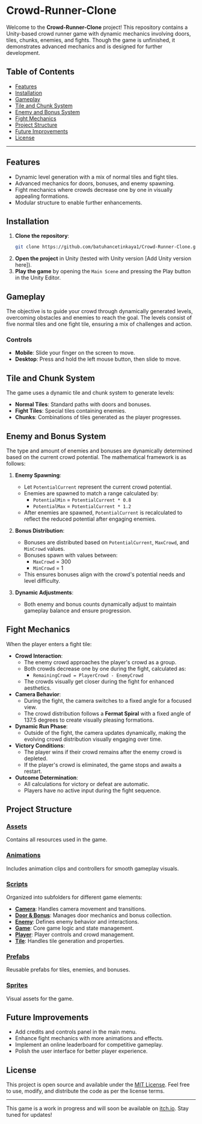# Crowd-Runner-Clone

Welcome to the **Crowd-Runner-Clone** project! This repository contains a Unity-based crowd runner game with dynamic mechanics involving doors, tiles, chunks, enemies, and fights. Though the game is unfinished, it demonstrates advanced mechanics and is designed for further development.

## Table of Contents
- [Features](#features)
- [Installation](#installation)
- [Gameplay](#gameplay)
- [Tile and Chunk System](#tile-and-chunk-system)
- [Enemy and Bonus System](#enemy-and-bonus-system)
- [Fight Mechanics](#fight-mechanics)
- [Project Structure](#project-structure)
- [Future Improvements](#future-improvements)
- [License](#license)

---

## Features
- Dynamic level generation with a mix of normal tiles and fight tiles.
- Advanced mechanics for doors, bonuses, and enemy spawning.
- Fight mechanics where crowds decrease one by one in visually appealing formations.
- Modular structure to enable further enhancements.

## Installation
1. **Clone the repository**:
   ```bash
   git clone https://github.com/batuhancetinkaya1/Crowd-Runner-Clone.git
   ```
2. **Open the project** in Unity (tested with Unity version [Add Unity version here]).
3. **Play the game** by opening the `Main Scene` and pressing the Play button in the Unity Editor.

## Gameplay
The objective is to guide your crowd through dynamically generated levels, overcoming obstacles and enemies to reach the goal. The levels consist of five normal tiles and one fight tile, ensuring a mix of challenges and action.

### Controls
- **Mobile**: Slide your finger on the screen to move.
- **Desktop**: Press and hold the left mouse button, then slide to move.

## Tile and Chunk System
The game uses a dynamic tile and chunk system to generate levels:
- **Normal Tiles**: Standard paths with doors and bonuses.
- **Fight Tiles**: Special tiles containing enemies.
- **Chunks**: Combinations of tiles generated as the player progresses.

## Enemy and Bonus System
The type and amount of enemies and bonuses are dynamically determined based on the current crowd potential. The mathematical framework is as follows:

1. **Enemy Spawning**:
   - Let `PotentialCurrent` represent the current crowd potential.
   - Enemies are spawned to match a range calculated by:
     - `PotentialMin` = `PotentialCurrent * 0.8`
     - `PotentialMax` = `PotentialCurrent * 1.2`
   - After enemies are spawned, `PotentialCurrent` is recalculated to reflect the reduced potential after engaging enemies.

2. **Bonus Distribution**:
   - Bonuses are distributed based on `PotentialCurrent`, `MaxCrowd`, and `MinCrowd` values.
   - Bonuses spawn with values between:
     - `MaxCrowd` = 300
     - `MinCrowd` = 1
   - This ensures bonuses align with the crowd's potential needs and level difficulty.

3. **Dynamic Adjustments**:
   - Both enemy and bonus counts dynamically adjust to maintain gameplay balance and ensure progression.

## Fight Mechanics
When the player enters a fight tile:
- **Crowd Interaction**:
  - The enemy crowd approaches the player's crowd as a group.
  - Both crowds decrease one by one during the fight, calculated as:
    - `RemainingCrowd = PlayerCrowd - EnemyCrowd`
  - The crowds visually get closer during the fight for enhanced aesthetics.
- **Camera Behavior**:
  - During the fight, the camera switches to a fixed angle for a focused view.
  - The crowd distribution follows a **Fermat Spiral** with a fixed angle of 137.5 degrees to create visually pleasing formations.
- **Dynamic Run Phase**:
  - Outside of the fight, the camera updates dynamically, making the evolving crowd distribution visually engaging over time.
- **Victory Conditions**:
  - The player wins if their crowd remains after the enemy crowd is depleted.
  - If the player's crowd is eliminated, the game stops and awaits a restart.
- **Outcome Determination**:
  - All calculations for victory or defeat are automatic.
  - Players have no active input during the fight sequence.

## Project Structure
### [Assets](https://github.com/batuhancetinkaya1/Crowd-Runner-Clone/tree/main/Assets)
Contains all resources used in the game.

### [Animations](https://github.com/batuhancetinkaya1/Crowd-Runner-Clone/tree/main/Assets/Animations)
Includes animation clips and controllers for smooth gameplay visuals.

### [Scripts](https://github.com/batuhancetinkaya1/Crowd-Runner-Clone/tree/main/Assets/Scripts)
Organized into subfolders for different game elements:
- **[Camera](https://github.com/batuhancetinkaya1/Crowd-Runner-Clone/tree/main/Assets/Scripts/Camera)**: Handles camera movement and transitions.
- **[Door & Bonus](https://github.com/batuhancetinkaya1/Crowd-Runner-Clone/tree/main/Assets/Scripts/Door%26Bonus)**: Manages door mechanics and bonus collection.
- **[Enemy](https://github.com/batuhancetinkaya1/Crowd-Runner-Clone/tree/main/Assets/Scripts/Enemy)**: Defines enemy behavior and interactions.
- **[Game](https://github.com/batuhancetinkaya1/Crowd-Runner-Clone/tree/main/Assets/Scripts/Game)**: Core game logic and state management.
- **[Player](https://github.com/batuhancetinkaya1/Crowd-Runner-Clone/tree/main/Assets/Scripts/Player)**: Player controls and crowd management.
- **[Tile](https://github.com/batuhancetinkaya1/Crowd-Runner-Clone/tree/main/Assets/Scripts/Tile)**: Handles tile generation and properties.

### [Prefabs](https://github.com/batuhancetinkaya1/Crowd-Runner-Clone/tree/main/Assets/Prefabs)
Reusable prefabs for tiles, enemies, and bonuses.

### [Sprites](https://github.com/batuhancetinkaya1/Crowd-Runner-Clone/tree/main/Assets/Sprites)
Visual assets for the game.

## Future Improvements
- Add credits and controls panel in the main menu.
- Enhance fight mechanics with more animations and effects.
- Implement an online leaderboard for competitive gameplay.
- Polish the user interface for better player experience.

## License
This project is open source and available under the [MIT License](LICENSE). Feel free to use, modify, and distribute the code as per the license terms.

---

This game is a work in progress and will soon be available on [itch.io](https://itch.io). Stay tuned for updates!
